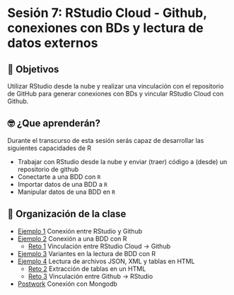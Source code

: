 # Sesión 7: RStudio Cloud - Github, conexiones con BDs y lectura de datos externos

## :dart: Objetivos
Utilizar RStudio desde la nube y realizar una vinculación con el repositorio de GitHub
para generar conexiones con BDs y vincular RStudio Cloud con Github.


## 🤓 ¿Que aprenderán? 

Durante el transcurso de esta sesión serás capaz de desarrollar las siguientes capacidades de R 

- Trabajar con RStudio desde la nube y enviar (traer) código a (desde) un repositorio de github
- Conectarte a una BDD con `R`
- Importar datos de una BDD a `R`
- Manipular datos de una BDD en `R`

## 📂 Organización de la clase

- [Ejemplo 1](https://github.com/beduExpert/Programacion-R-Santander-2021/tree/main/Sesion-07/Ejemplo-01) Conexión entre RStudio y Github
- [Ejemplo 2](https://github.com/beduExpert/Programacion-R-Santander-2021/tree/main/Sesion-07/Ejemplo-02) Conexión a una BDD con R
   - [Reto 1](https://github.com/beduExpert/Programacion-R-Santander-2021/tree/main/Sesion-07/Reto-01) Vinculación entre RStudio Cloud -> Github
- [Ejemplo 3](https://github.com/beduExpert/Programacion-R-Santander-2021/tree/main/Sesion-07/Ejemplo-03) Variantes en la lectura de BDD con R
- [Ejemplo 4](https://github.com/beduExpert/Programacion-R-Santander-2021/tree/main/Sesion-07/Ejemplo-04) Lectura de archivos JSON, XML y tablas en HTML
   - [Reto 2](https://github.com/beduExpert/Programacion-R-Santander-2021/tree/main/Sesion-07/Reto-02) Extracción de tablas en un HTML
   - [Reto 3](https://github.com/beduExpert/Programacion-R-Santander-2021/tree/main/Sesion-07/Reto-03) Vinculación entre Github -> RStudio
- [Postwork](https://github.com/beduExpert/Programacion-R-Santander-2021/tree/main/Sesion-07/Postwork) Conexión con Mongodb





